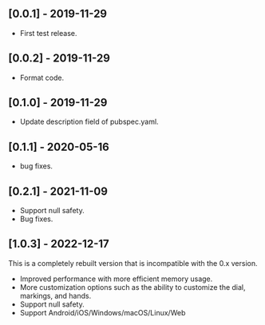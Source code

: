 ## [0.0.1] - 2019-11-29

* First test release.

## [0.0.2] - 2019-11-29

* Format code.

## [0.1.0] - 2019-11-29

* Update description field of pubspec.yaml.

## [0.1.1] - 2020-05-16

* bug fixes.

## [0.2.1] - 2021-11-09
* Support null safety.
* Bug fixes.

## [1.0.3] - 2022-12-17
This is a completely rebuilt version that is incompatible with the 0.x version. 
* Improved performance with more efficient memory usage. 
* More customization options such as the ability to customize the dial, markings, and hands.
* Support null safety.
* Support Android/iOS/Windows/macOS/Linux/Web

